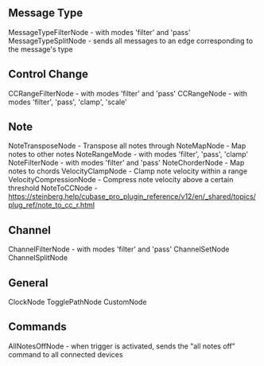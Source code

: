 Message Type
-------------
MessageTypeFilterNode - with modes 'filter' and 'pass'
MessageTypeSplitNode  - sends all messages to an edge corresponding to the message's type


Control Change
--------------
CCRangeFilterNode - with modes 'filter' and 'pass'
CCRangeNode - with modes 'filter', 'pass', 'clamp', 'scale'


Note
----
NoteTransposeNode - Transpose all notes through
NoteMapNode - Map notes to other notes
NoteRangeMode - with modes 'filter', 'pass', 'clamp'
NoteFilterNode - with modes 'filter' and 'pass'
NoteChorderNode - Map notes to chords
VelocityClampNode - Clamp note velocity within a range
VelocityCompressionNode - Compress note velocity above a certain threshold 
NoteToCCNode - https://steinberg.help/cubase_pro_plugin_reference/v12/en/_shared/topics/plug_ref/note_to_cc_r.html


Channel
-------
ChannelFilterNode - with modes 'filter' and 'pass'
ChannelSetNode
ChannelSplitNode


General
----
ClockNode
TogglePathNode
CustomNode


Commands
----
AllNotesOffNode - when trigger is activated, sends the "all notes off" command to all connected devices